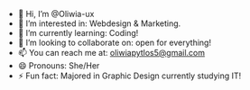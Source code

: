 - 👋 Hi, I’m @Oliwia-ux
- 👀 I’m interested in: Webdesign & Marketing. 
- 🌱 I’m currently learning: Coding! 
- 💞️ I’m looking to collaborate on: open for everything!
- 📫 You can reach me at: oliwiapytlos5@gmail.com
- 😄 Pronouns: She/Her
- ⚡ Fun fact: Majored in Graphic Design currently studying IT!

<!---
Oliwia-ux/Oliwia-ux is a ✨ special ✨ repository because its `README.md` (this file) appears on your GitHub profile.
You can click the Preview link to take a look at your changes.
--->
